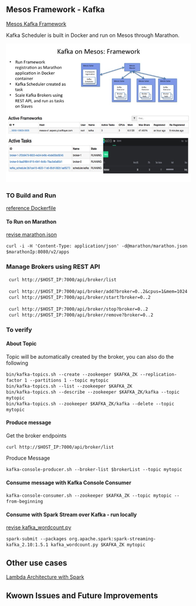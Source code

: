 ## Mesos Framework - Kafka 

[Mesos Kafka Framework](https://github.com/mesos/kafka)

Kafka Scheduler is built in Docker and run on Mesos through Marathon.

![Image of Kafka on Mesos](../../doc/images/kafka_mesos.jpg)


### TO Build and Run 

[reference Dockerfile](Dockerfile)


#### To Run on Marathon

[revise marathon.json](marathon/marathon.json) 

	curl -i -H 'Content-Type: application/json' -d@marathon/marathon.json $marathonIp:8080/v2/apps


### Manage Brokers using REST API

     curl http://$HOST_IP:7000/api/broker/list

     curl http://$HOST_IP:7000/api/broker/add?broker=0..2&cpus=1&mem=1024
     curl http://$HOST_IP:7000/api/broker/start?broker=0..2

     curl http://$HOST_IP:7000/api/broker/stop?broker=0..2
	 curl http://$HOST_IP:7000/api/broker/remove?broker=0..2


### To verify

#### About Topic 

Topic will be automatically created by the broker, you can also do the following

	bin/kafka-topics.sh --create --zookeeper $KAFKA_ZK --replication-factor 1 --partitions 1 --topic mytopic
	bin/kafka-topics.sh --list --zookeeper $KAFKA_ZK
	bin/kafka-topics.sh --describe --zookeeper $KAFKA_ZK/kafka --topic mytopic
	bin/kafka-topics.sh --zookeeper $KAFKA_ZK/kafka --delete --topic mytopic


#### Produce message

Get the broker endpoints

	curl http://$HOST_IP:7000/api/broker/list

Produce Message

	kafka-console-producer.sh --broker-list $brokerList --topic mytopic


#### Consume message with Kafka Console Consumer

	kafka-console-consumer.sh --zookeeper $KAFKA_ZK --topic mytopic --from-beginning


#### Consume with Spark Stream over Kafka - run locally

[revise kafka_wordcount.py](python/kafka_wordcount.py) 

	spark-submit --packages org.apache.spark:spark-streaming-kafka_2.10:1.5.1 kafka_wordcount.py $KAFKA_ZK mytopic

## Other use cases

[Lambda Architecture with Spark](../spark-lambda/README_spark_lambda.md)

## Kwown Issues and Future Improvements

